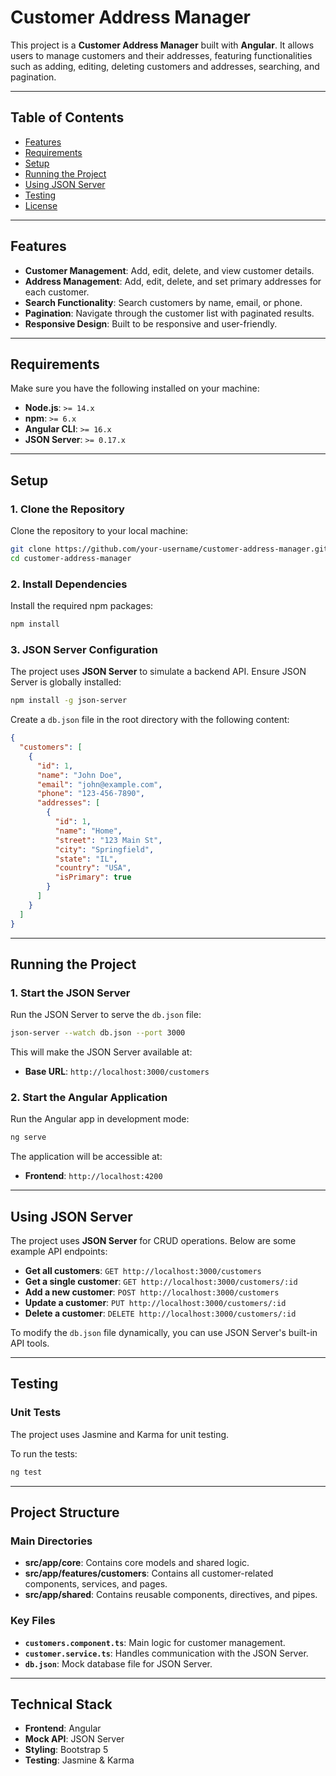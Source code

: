 # **Customer Address Manager**

This project is a **Customer Address Manager** built with **Angular**. It allows users to manage customers and their addresses, featuring functionalities such as adding, editing, deleting customers and addresses, searching, and pagination.

---

## **Table of Contents**
- [Features](#features)
- [Requirements](#requirements)
- [Setup](#setup)
- [Running the Project](#running-the-project)
- [Using JSON Server](#using-json-server)
- [Testing](#testing)
- [License](#license)

---

## **Features**
- **Customer Management**: Add, edit, delete, and view customer details.
- **Address Management**: Add, edit, delete, and set primary addresses for each customer.
- **Search Functionality**: Search customers by name, email, or phone.
- **Pagination**: Navigate through the customer list with paginated results.
- **Responsive Design**: Built to be responsive and user-friendly.

---

## **Requirements**
Make sure you have the following installed on your machine:
- **Node.js**: `>= 14.x`
- **npm**: `>= 6.x`
- **Angular CLI**: `>= 16.x`
- **JSON Server**: `>= 0.17.x`

---

## **Setup**

### 1. Clone the Repository
Clone the repository to your local machine:
```bash
git clone https://github.com/your-username/customer-address-manager.git
cd customer-address-manager
```

### 2. Install Dependencies
Install the required npm packages:
```bash
npm install
```

### 3. JSON Server Configuration
The project uses **JSON Server** to simulate a backend API. Ensure JSON Server is globally installed:
```bash
npm install -g json-server
```

Create a `db.json` file in the root directory with the following content:
```json
{
  "customers": [
    {
      "id": 1,
      "name": "John Doe",
      "email": "john@example.com",
      "phone": "123-456-7890",
      "addresses": [
        {
          "id": 1,
          "name": "Home",
          "street": "123 Main St",
          "city": "Springfield",
          "state": "IL",
          "country": "USA",
          "isPrimary": true
        }
      ]
    }
  ]
}
```

---

## **Running the Project**

### 1. Start the JSON Server
Run the JSON Server to serve the `db.json` file:
```bash
json-server --watch db.json --port 3000
```

This will make the JSON Server available at:
- **Base URL**: `http://localhost:3000/customers`

### 2. Start the Angular Application
Run the Angular app in development mode:
```bash
ng serve
```

The application will be accessible at:
- **Frontend**: `http://localhost:4200`

---

## **Using JSON Server**

The project uses **JSON Server** for CRUD operations. Below are some example API endpoints:
- **Get all customers**: `GET http://localhost:3000/customers`
- **Get a single customer**: `GET http://localhost:3000/customers/:id`
- **Add a new customer**: `POST http://localhost:3000/customers`
- **Update a customer**: `PUT http://localhost:3000/customers/:id`
- **Delete a customer**: `DELETE http://localhost:3000/customers/:id`

To modify the `db.json` file dynamically, you can use JSON Server's built-in API tools.

---

## **Testing**

### Unit Tests
The project uses Jasmine and Karma for unit testing.

To run the tests:
```bash
ng test
```

---

## **Project Structure**

### **Main Directories**
- **src/app/core**: Contains core models and shared logic.
- **src/app/features/customers**: Contains all customer-related components, services, and pages.
- **src/app/shared**: Contains reusable components, directives, and pipes.

### **Key Files**
- **`customers.component.ts`**: Main logic for customer management.
- **`customer.service.ts`**: Handles communication with the JSON Server.
- **`db.json`**: Mock database file for JSON Server.

---

## **Technical Stack**
- **Frontend**: Angular
- **Mock API**: JSON Server
- **Styling**: Bootstrap 5
- **Testing**: Jasmine & Karma